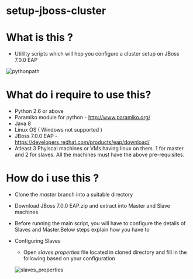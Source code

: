 # setup-jboss-cluster

# What is this ?
* Utililty scripts which will hep you configure a cluster setup on JBoss 7.0.0 EAP

![pythonpath](https://cloud.githubusercontent.com/assets/5040809/24194892/bc656e8c-0f1d-11e7-88cd-a25ea6273bcd.png)

# What do i require to use this?
* Python 2.6 or above
* Paramiko module for python - http://www.paramiko.org/
* Java 8
* Linux OS ( Windows not supported )
* JBoss 7.0.0 EAP - https://developers.redhat.com/products/eap/download/
* Atleast 3 Phyiscal machines or VMs having linux on them. 1 for master and 2 for slaves. All the machines must have the above pre-requisites.

# How do i use this ?
* Clone  the *master* branch into a suitable directory
* Download JBoss 7.0.0 EAP.zip and extract into Master and Slave machines
* Before running the main script, you will have to configure the details of Slaves and Master.Below steps explain how you have to
* Configuring Slaves
  * Open *slaves.properties* file located in cloned directory and fill in the following based on your configuration
  
  
  ![slaves_properties](https://cloud.githubusercontent.com/assets/5040809/24194306/96726092-0f1b-11e7-8d40-e6d2740d7c0d.png)

